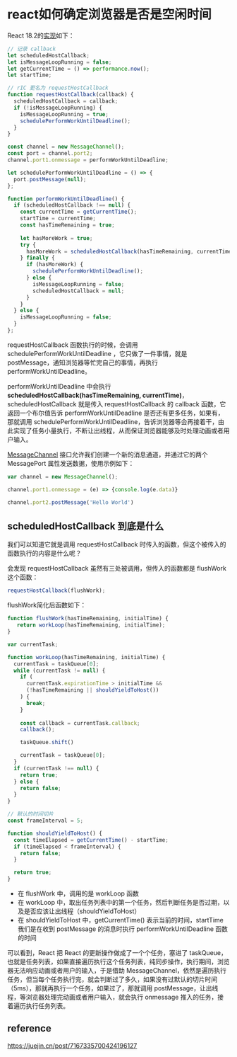 # react如何确定浏览器是否是空闲时间
React 18.2的[实现](https://github.com/facebook/react/blob/v18.2.0/packages/scheduler/src/forks/Scheduler.js)如下：
```js
// 记录 callback
let scheduledHostCallback;
let isMessageLoopRunning = false;
let getCurrentTime = () => performance.now();
let startTime;

// rIC 更名为 requestHostCallback
function requestHostCallback(callback) {
  scheduledHostCallback = callback;
  if (!isMessageLoopRunning) {
    isMessageLoopRunning = true;
    schedulePerformWorkUntilDeadline();
  }
}

const channel = new MessageChannel();
const port = channel.port2;
channel.port1.onmessage = performWorkUntilDeadline;

let schedulePerformWorkUntilDeadline = () => {
  port.postMessage(null);
};

function performWorkUntilDeadline() {
  if (scheduledHostCallback !== null) {
    const currentTime = getCurrentTime();
    startTime = currentTime;
    const hasTimeRemaining = true;
    
    let hasMoreWork = true;
    try {
      hasMoreWork = scheduledHostCallback(hasTimeRemaining, currentTime);
    } finally {
      if (hasMoreWork) {
        schedulePerformWorkUntilDeadline();
      } else {
        isMessageLoopRunning = false;
        scheduledHostCallback = null;
      }
    }
  } else {
    isMessageLoopRunning = false;
  }
};
```
requestHostCallback 函数执行的时候，会调用 schedulePerformWorkUntilDeadline ，它只做了一件事情，就是 postMessage，通知浏览器等忙完自己的事情，再执行 performWorkUntilDeadline。

performWorkUntilDeadline 中会执行 **scheduledHostCallback(hasTimeRemaining, currentTime)**，scheduledHostCallback 就是传入 requestHostCallback 的 callback 函数，它返回一个布尔值告诉 performWorkUntilDeadline 是否还有更多任务，如果有，那就调用 schedulePerformWorkUntilDeadline，告诉浏览器等会再接着干，由此实现了任务小量执行，不断让出线程，从而保证浏览器能够及时处理动画或者用户输入。

[MessageChannel](https://developer.mozilla.org/zh-CN/docs/Web/API/MessageChannel) 接口允许我们创建一个新的消息通道，并通过它的两个 MessagePort 属性发送数据，使用示例如下：
```js
var channel = new MessageChannel();

channel.port1.onmessage = (e) => {console.log(e.data)}

channel.port2.postMessage('Hello World')
```

## scheduledHostCallback 到底是什么
我们可以知道它就是调用 requestHostCallback 时传入的函数，但这个被传入的函数执行的内容是什么呢？

会发现 requestHostCallback 虽然有三处被调用，但传入的函数都是 flushWork 这个函数：
```js
requestHostCallback(flushWork);
```

flushWork简化后函数如下：
```js
function flushWork(hasTimeRemaining, initialTime) {
   return workLoop(hasTimeRemaining, initialTime);
}

var currentTask;

function workLoop(hasTimeRemaining, initialTime) {
  currentTask = taskQueue[0];
  while (currentTask != null) {
    if (
      currentTask.expirationTime > initialTime &&
      (!hasTimeRemaining || shouldYieldToHost())
    ) {
      break;
    }
    
    const callback = currentTask.callback;
    callback();

    taskQueue.shift()

    currentTask = taskQueue[0];
  }
  if (currentTask !== null) {
    return true;
  } else {
    return false;
  }
}

// 默认的时间切片
const frameInterval = 5;

function shouldYieldToHost() {
  const timeElapsed = getCurrentTime() - startTime;
  if (timeElapsed < frameInterval) {
    return false;
  }

  return true;
}
```
- 在 flushWork 中，调用的是 workLoop 函数
- 在 workLoop 中，取出任务列表中的第一个任务，然后判断任务是否过期，以及是否应该让出线程（shouldYieldToHost）
- 在 shouldYieldToHost 中，getCurrentTime() 表示当前的时间，startTime 我们是在收到 postMessage 的消息时执行 performWorkUntilDeadline 函数的时间


可以看到，React 把 React 的更新操作做成了一个个任务，塞进了 taskQueue，也就是任务列表，如果直接遍历执行这个任务列表，纯同步操作，执行期间，浏览器无法响应动画或者用户的输入，于是借助 MessageChannel，依然是遍历执行任务，但当每个任务执行完，就会判断过了多久，如果没有过默认的切片时间（5ms），那就再执行一个任务，如果过了，那就调用 postMessage，让出线程，等浏览器处理完动画或者用户输入，就会执行 onmessage 推入的任务，接着遍历执行任务列表。


## reference
https://juejin.cn/post/7167335700424196127